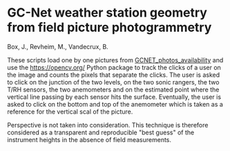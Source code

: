 # GC-Net weather station geometry from field picture photogrammetry

Box, J., Revheim, M., Vandecrux, B.

These scripts load one by one pictures from [GCNET_photos_availability](https://github.com/GEUS-Glaciology-and-Climate/GCNET_photos_availability) and use the https://opencv.org/ Python package to track the clicks of a user on the image and counts the pixels that separate the clicks. The user is asked to click on the junction of the two levels, on the two sonic rangers, the two T/RH sensors, the two anemometers and on the estimated point where the vertical line passing by each sensor hits the surface. Eventually, the user is asked to click on the bottom and top of the anemometer which is taken as a reference for the vertical scal of the picture.

Perspective is not taken into consideration. This technique is therefore considered as a transparent and reproducible "best guess" of the instrument heights in the absence of field measurements.
